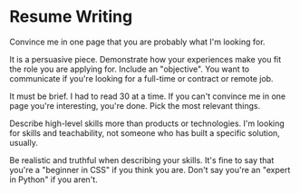 # Resume Writing

Convince me in one page that you are probably what I'm looking for.

It is a persuasive piece.
Demonstrate how your experiences make you fit the role you are applying for.
Include an "objective".
You want to communicate if you're looking for a full-time or contract or remote job.

It must be brief.
I had to read 30 at a time.
If you can't convince me in one page you're interesting, you're done.
Pick the most relevant things.

Describe high-level skills more than products or technologies.
I'm looking for skills and teachability, not someone who has built a specific solution, usually.

Be realistic and truthful when describing your skills.
It's fine to say that you're a "beginner in CSS" if you think you are.
Don't say you're an "expert in Python" if you aren't.
